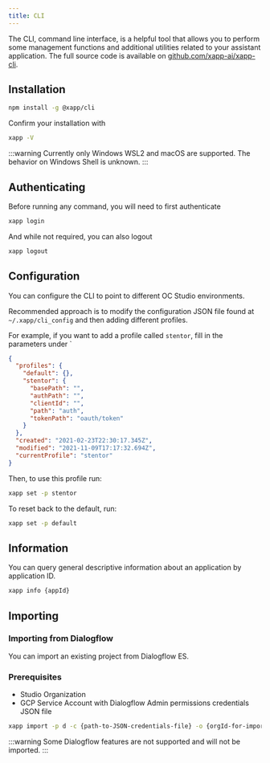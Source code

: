 ```yaml
---
title: CLI
---
```


The CLI, command line interface, is a helpful tool that allows you to perform some management functions and additional utilities related to your assistant application.  The full source code is available on [github.com/xapp-ai/xapp-cli](https://github.com/xapp-ai/xapp-cli).

## Installation

```bash
npm install -g @xapp/cli
```

Confirm your installation with

```bash
xapp -V
```

:::warning
Currently only Windows WSL2 and macOS are supported.  The behavior on Windows Shell is unknown.
:::

## Authenticating

Before running any command, you will need to first authenticate

```bash
xapp login
```

And while not required, you can also logout

```bash
xapp logout
```

## Configuration

You can configure the CLI to point to different OC Studio environments.

Recommended approach is to modify the configuration JSON file found at `~/.xapp/cli_config` and then adding different profiles.

For example, if you want to add a profile called `stentor`, fill in the parameters under `

```json
{
  "profiles": {
    "default": {},
    "stentor": {
      "basePath": "",
      "authPath": "",
      "clientId": "",
      "path": "auth",
      "tokenPath": "oauth/token"
    }
  },
  "created": "2021-02-23T22:30:17.345Z",
  "modified": "2021-11-09T17:17:32.694Z",
  "currentProfile": "stentor"
}
```

Then, to use this profile run:

```bash
xapp set -p stentor
```

To reset back to the default, run:

```bash
xapp set -p default
```

## Information

You can query general descriptive information about an application by application ID.

```bash
xapp info {appId}
```

## Importing

### Importing from Dialogflow

You can import an existing project from Dialogflow ES.  

### Prerequisites 

* Studio Organization
* GCP Service Account with Dialogflow Admin permissions credentials JSON file

```bash
xapp import -p d -c {path-to-JSON-credentials-file} -o {orgId-for-import}
```

:::warning
Some Dialogflow features are not supported and will not be imported.
:::
